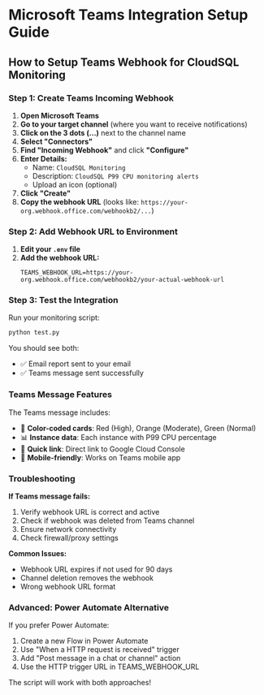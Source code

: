 # Microsoft Teams Integration Setup Guide

## How to Setup Teams Webhook for CloudSQL Monitoring

### Step 1: Create Teams Incoming Webhook

1. **Open Microsoft Teams**
2. **Go to your target channel** (where you want to receive notifications)
3. **Click on the 3 dots (...)** next to the channel name
4. **Select "Connectors"**
5. **Find "Incoming Webhook"** and click **"Configure"**
6. **Enter Details:**
   - Name: `CloudSQL Monitoring`
   - Description: `CloudSQL P99 CPU monitoring alerts`
   - Upload an icon (optional)
7. **Click "Create"**
8. **Copy the webhook URL** (looks like: `https://your-org.webhook.office.com/webhookb2/...`)

### Step 2: Add Webhook URL to Environment

1. **Edit your `.env` file**
2. **Add the webhook URL:**
   ```env
   TEAMS_WEBHOOK_URL=https://your-org.webhook.office.com/webhookb2/your-actual-webhook-url
   ```

### Step 3: Test the Integration

Run your monitoring script:
```bash
python test.py
```

You should see both:
- ✅ Email report sent to your email
- ✅ Teams message sent successfully

### Teams Message Features

The Teams message includes:
- 🎨 **Color-coded cards**: Red (High), Orange (Moderate), Green (Normal)
- 📊 **Instance data**: Each instance with P99 CPU percentage
- 🔗 **Quick link**: Direct link to Google Cloud Console
- 📱 **Mobile-friendly**: Works on Teams mobile app

### Troubleshooting

**If Teams message fails:**
1. Verify webhook URL is correct and active
2. Check if webhook was deleted from Teams channel
3. Ensure network connectivity
4. Check firewall/proxy settings

**Common Issues:**
- Webhook URL expires if not used for 90 days
- Channel deletion removes the webhook
- Wrong webhook URL format

### Advanced: Power Automate Alternative

If you prefer Power Automate:
1. Create a new Flow in Power Automate
2. Use "When a HTTP request is received" trigger
3. Add "Post message in a chat or channel" action
4. Use the HTTP trigger URL in TEAMS_WEBHOOK_URL

The script will work with both approaches!